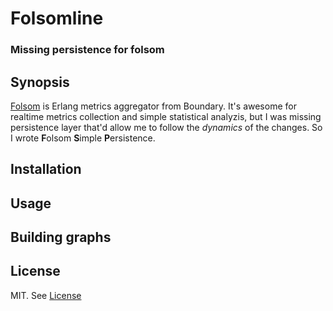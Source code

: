 # Folsomline

### Missing persistence for folsom

## Synopsis

[Folsom](https://github.com/boundary/folsom) is Erlang metrics aggregator from Boundary. It's awesome for realtime metrics collection and simple statistical analyzis, but I was missing persistence layer that'd allow me to follow the *dynamics* of the changes. So I wrote **F**olsom **S**imple **P**ersistence.

## Installation

## Usage

## Building graphs

## License

MIT. See [License](https://github.com/eiri/grass/blob/master/License "MIT License")
